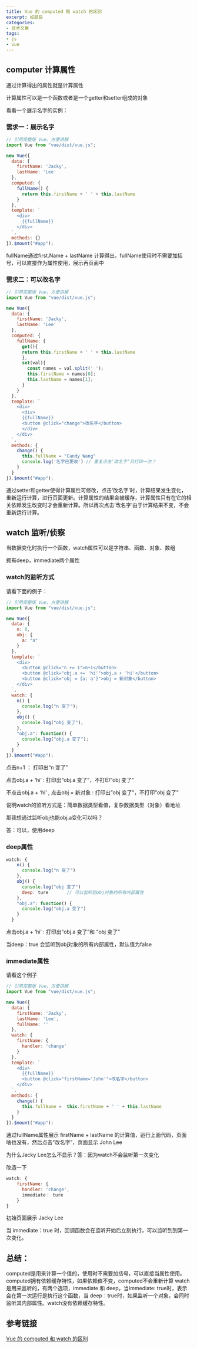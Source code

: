 ```yaml
---
title: Vue 的 computed 和 watch 的区别
excerpt: 如题目
categories:
- 技术文章
tags:
- js
- vue
---
```


## computer 计算属性
通过计算得出的属性就是计算属性

计算属性可以是一个函数或者是一个getter和setter组成的对象

看看一个展示名字的实例：
### 需求一：展示名字
```javascript
// 引用完整版 Vue，方便讲解
import Vue from "vue/dist/vue.js";

new Vue({
  data: {
    firstName: 'Jacky',
    lastName: 'Lee'
  },
  computed: {
    fullName() {
      return this.firstName + ' ' + this.lastName      
    }
  },
  template: `
    <div>
      {{fullName}}
    </div>
  `,
  methods: {}
}).$mount("#app");
```

fullName通过first.Name + lastName 计算得出，fullName使用时不需要加括号，可以直接作为属性使用，展示再页面中

### 需求二：可以改名字
```javascript
// 引用完整版 Vue，方便讲解
import Vue from "vue/dist/vue.js";

new Vue({
  data: {
    firstName: 'Jacky',
    lastName: 'Lee'
  },
  computed: {
    fullName: {
      get(){
      return this.firstName + ' ' + this.lastName
      },
      set(val){
        const names = val.split(' ');
        this.firstName = names[0];
        this.lastName = names[1];
      }
    }
  },
  template: `
    <div>
      <div>
      {{fullName}}
      <button @click="change">改名字</button>
      </div>
    </div>
  `,
  methods: {
    change() {
      this.fullName = "Candy Wang"
      console.log('名字已更改') // 重复点击‘改名字’只打印一次？
    }
  }
}).$mount("#app");
```

通过setter和getter使得计算属性可修改，点击‘改名字’时，计算结果发生变化，重新运行计算，进行页面更新。计算属性的结果会被缓存，计算属性只有在它的相关依赖发生改变时才会重新计算。所以再次点击‘改名字’由于计算结果不变，不会重新运行计算。

## watch 监听/侦察
当数据变化时执行一个函数，watch属性可以是字符串、函数、对象、数组

拥有deep，immediate两个属性

### watch的监听方式
请看下面的例子：
```javascript
// 引用完整版 Vue，方便讲解
import Vue from "vue/dist/vue.js";

new Vue({
  data: {
    n: 0,
    obj: {
      a: "a"
    }
  },
  template: `
    <div>
      <button @click="n += 1">n+1</button>
      <button @click="obj.a += 'hi'">obj.a + 'hi'</button>
      <button @click="obj = {a:'a'}">obj = 新对象</button>
    </div>
  `,
  watch: {
    n() {
      console.log("n 变了");
    },
    obj() {
      console.log("obj 变了");
    },
    "obj.a": function() {
      console.log("obj.a 变了");
    }
  }
}).$mount("#app");
```

点击n+1 ： 打印出“n 变了”

点击obj.a + ‘hi’ : 打印出“obj.a 变了”，不打印”obj 变了”

不点击obj.a + ‘hi’ , 点击obj = 新对象 : 打印出”obj 变了”，不打印”obj 变了”

说明watch的监听方式是：简单数据类型看值，复杂数据类型（对象）看地址

那我想通过监听obj也能obj.a变化可以吗？

答：可以，使用deep

### deep属性
```javascript
watch: {
    n() {
      console.log("n 变了")
    },
    obj() {
      console.log("obj 变了")
      deep: ture       // 可以监听到obj对象的所有内部属性
    },
    "obj.a": function() {
      console.log("obj.a 变了")
    }
  }
```

点击obj.a + ‘hi’ : 打印出“obj.a 变了”和 “obj 变了”

当deep：true 会监听到obj对象的所有内部属性，默认值为false

### immediate属性
请看这个例子
```javascript
// 引用完整版 Vue，方便讲解
import Vue from "vue/dist/vue.js";

new Vue({
  data: {
    firstName: 'Jacky',
    lastName: 'Lee',
    fullName: ''
  },
  watch: {
    firstName: {
      handler: 'change'
    }
  },
  template: `
    <div>
      {{fullName}}
      <button @click="firstName='John'">改名字</button>
    </div>
  `,
  methods: {
    change() {
      this.fullName =  this.firstName + ' ' + this.lastName      
    }
  }
}).$mount("#app");
```

通过fullName属性展示 firstName + lastName 的计算值，运行上面代码，页面啥也没有，然后点击“改名字”，页面显示 John Lee

为什么Jacky Lee怎么不显示？答：因为watch不会监听第一次变化

改造一下
```javascript
watch: {
    firstName: {
      handler: 'change',
      immediate： ture
    }
}
```

初始页面展示 Jacky Lee

当 immediate：true 时，回调函数会在监听开始后立刻执行，可以监听到到第一次变化。

## 总结：
computed是用来计算一个值的，使用时不需要加括号，可以直接当属性使用。computed拥有依赖缓存特性，如果依赖值不变，computed不会重新计算
watch是用来监听的，有两个选项，immediate 和 deep，当immediate: true时，表示会在第一次运行是执行这个函数，当 deep：true时，如果监听一个对象，会同时监听其内部属性。watch没有依赖缓存特性。

## 参考链接
[Vue 的 computed 和 watch 的区别](https://zhuanlan.zhihu.com/p/105292806)

